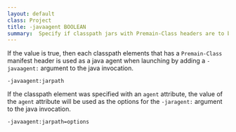 ```yaml
---
layout: default
class: Project
title: -javaagent BOOLEAN
summary:  Specify if classpath jars with Premain-Class headers are to be used as java agents
---
```


If the value is true, then each classpath elements that
has a `Premain-Class` manifest header is used as a java agent
when launching by adding a `-javaagent:` argument to the java invocation.

    -javaagent:jarpath

If the classpath element was specified with an `agent` attribute, the
value of the `agent` attribute will be used as the options for the
`-jaragent:` argument to the java invocation.

    -javaagent:jarpath=options
